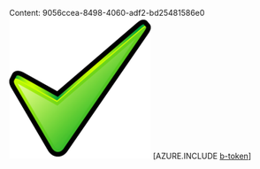Content: 9056ccea-8498-4060-adf2-bd25481586e0![image](cf5e9b75-5424-4871-8230-e5c049cff605.png)
[AZURE.INCLUDE [b-token](6c92c315-6560-4a4e-8c84-f184dfce1043.md)]
